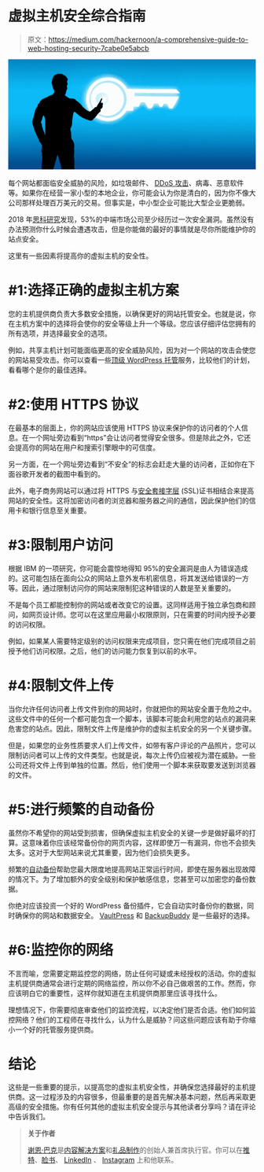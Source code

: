 # 虚拟主机安全综合指南

> 原文：<https://medium.com/hackernoon/a-comprehensive-guide-to-web-hosting-security-7cabe0e5abcb>

![](img/e16666b6cef92ec38f7608a384456294.png)

每个网站都面临安全威胁的风险，如垃圾邮件、 [DDoS 攻击](https://hackernoon.com/will-ddos-attack-break-the-servers-b5995676a286)、病毒、恶意软件等。如果你在经营一家小型的本地企业，你可能会认为你是清白的，因为你不像大公司那样处理百万美元的交易。但事实是，中小型企业可能比大型企业更脆弱。

2018 年[思科研究](https://www.cisco.com/c/dam/en/us/products/collateral/security/small-mighty-threat.pdf)发现，53%的中端市场公司至少经历过一次安全漏洞。虽然没有办法预测你什么时候会遭遇攻击，但是你能做的最好的事情就是尽你所能维护你的站点安全。

这里有一些因素将提高你的虚拟主机的安全性。

# #1:选择正确的虚拟主机方案

您的主机提供商负责大多数安全措施，以确保更好的网站托管安全。也就是说，你在主机方案中的选择将会使你的安全等级上升一个等级。您应该仔细评估您拥有的所有选项，并选择最安全的选项。

例如，共享主机计划可能面临更高的安全威胁风险，因为对一个网站的攻击会使您的网站易受攻击。你可以查看一些[顶级 WordPress 托管](https://hostadvice.com/hosting-services/wordpress/)服务，比较他们的计划，看看哪个是你的最佳选择。

# #2:使用 HTTPS 协议

在最基本的层面上，你的网站应该使用 HTTPS 协议来保护你的访问者的个人信息。在一个网址旁边看到“https”会让访问者觉得安全很多。但是除此之外，它还会提高你的网站在用户和搜索引擎眼中的可信度。

另一方面，在一个网址旁边看到“不安全”的标志会赶走大量的访问者，正如你在下面谷歌开发者的截图中看到的。

此外，电子商务网站可以通过将 HTTPS 与[安全套接字层](https://www.ssl.com/) (SSL)证书相结合来提高网站的安全性。这将加密访问者的浏览器和服务器之间的通信，因此保护他们的信用卡和银行信息至关重要。

# #3:限制用户访问

根据 IBM 的一项研究，你可能会震惊地得知 95%的安全漏洞是由人为错误造成的。这可能包括在面向公众的网站上意外发布机密信息，将其发送给错误的一方等。因此，通过限制访问你的网站来限制犯这种错误的人数是至关重要的。

不是每个员工都能控制你的网站或者改变它的设置。这同样适用于独立承包商和顾问，如网页设计师。您可以在这里应用最小权限原则，只在需要的时间内授予必要的访问权限。

例如，如果某人需要特定级别的访问权限来完成项目，您只需在他们完成项目之前授予他们访问权限。之后，他们的访问能力恢复到以前的水平。

# #4:限制文件上传

当你允许任何访问者上传文件到你的网站时，你就把你的网站安全置于危险之中。这些文件中的任何一个都可能包含一个脚本，该脚本可能会利用您的站点的漏洞来危害您的站点。因此，限制文件上传是维护你的虚拟主机安全的另一个关键步骤。

但是，如果您的业务性质要求人们上传文件，如带有客户评论的产品照片，您可以限制访问者可以上传的文件类型。也就是说，每次上传仍应被视为潜在威胁。一些公司还将文件上传到单独的位置。然后，他们使用一个脚本来获取要发送到浏览器的文件。

# #5:进行频繁的自动备份

虽然你不希望你的网站受到损害，但确保虚拟主机安全的关键一步是做好最坏的打算。这意味着你应该经常备份你的网页内容，这样即使万一有漏洞，你也不会损失太多。这对于大型网站来说尤其重要，因为他们会损失更多。

频繁的[自动备份](https://hackernoon.com/elephant-in-the-room-database-backup-574da50e6d88)帮助您最大限度地提高网站正常运行时间，即使在服务器出现故障的情况下。为了增加额外的安全级别和保护敏感信息，您甚至可以加密您的备份数据。

你绝对应该投资一个好的 WordPress 备份插件，它会自动实时备份你的数据，同时确保你的网站和数据安全。 [VaultPress](https://vaultpress.com/) 和 [BackupBuddy](https://ithemes.com/purchase/backupbuddy/) 是一些最好的选择。

# #6:监控你的网络

不言而喻，您需要定期监控您的网络，防止任何可疑或未经授权的活动。你的虚拟主机提供商通常会进行定期的网络监控，所以你不必自己做艰苦的工作。然而，你应该明白它的重要性，这样你就知道在主机提供商那里应该寻找什么。

理想情况下，你需要彻底审查他们的监控流程，以决定他们是否合适。他们如何监控网络？他们的工程师在寻找什么，认为什么是威胁？问这些问题应该有助于你缩小一个好的托管服务提供商。

# 结论

这些是一些重要的提示，以提高您的虚拟主机安全性，并确保您选择最好的主机提供商。这一过程涉及的内容很多，但最重要的是首先解决基本问题，然后再采取更高级的安全措施。你有任何其他的虚拟主机安全提示与其他读者分享吗？请在评论中告诉我们。

> **关于作者**
> 
> [谢恩·巴克](https://shanebarker.com/)是[内容解决方案](https://contentsolutions.io/)和[礼品制作](http://gifographics.co/)的创始人兼首席执行官。你可以在[推特](https://twitter.com/shane_barker)、[脸书](https://www.facebook.com/ShaneBarkerConsultant/)、 [LinkedIn](https://www.linkedin.com/in/shanebarker/) 、 [Instagram](https://www.instagram.com/shanebarker/) 上和他联系。